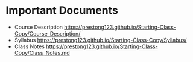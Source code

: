 # Important Documents

* Course Description https://prestong123.github.io/Starting-Class-Copy/Course_Description/
* Syllabus https://prestong123.github.io/Starting-Class-Copy/Syllabus/
* Class Notes https://prestong123.github.io/Starting-Class-Copy/Class_Notes.md
